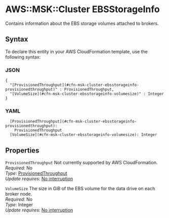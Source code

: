 # AWS::MSK::Cluster EBSStorageInfo<a name="aws-properties-msk-cluster-ebsstorageinfo"></a>

Contains information about the EBS storage volumes attached to brokers\.

## Syntax<a name="aws-properties-msk-cluster-ebsstorageinfo-syntax"></a>

To declare this entity in your AWS CloudFormation template, use the following syntax:

### JSON<a name="aws-properties-msk-cluster-ebsstorageinfo-syntax.json"></a>

```
{
  "[ProvisionedThroughput](#cfn-msk-cluster-ebsstorageinfo-provisionedthroughput)" : ProvisionedThroughput,
  "[VolumeSize](#cfn-msk-cluster-ebsstorageinfo-volumesize)" : Integer
}
```

### YAML<a name="aws-properties-msk-cluster-ebsstorageinfo-syntax.yaml"></a>

```
  [ProvisionedThroughput](#cfn-msk-cluster-ebsstorageinfo-provisionedthroughput): 
    ProvisionedThroughput
  [VolumeSize](#cfn-msk-cluster-ebsstorageinfo-volumesize): Integer
```

## Properties<a name="aws-properties-msk-cluster-ebsstorageinfo-properties"></a>

`ProvisionedThroughput`  <a name="cfn-msk-cluster-ebsstorageinfo-provisionedthroughput"></a>
Not currently supported by AWS CloudFormation\.  
*Required*: No  
*Type*: [ProvisionedThroughput](aws-properties-msk-cluster-provisionedthroughput.md)  
*Update requires*: [No interruption](https://docs.aws.amazon.com/AWSCloudFormation/latest/UserGuide/using-cfn-updating-stacks-update-behaviors.html#update-no-interrupt)

`VolumeSize`  <a name="cfn-msk-cluster-ebsstorageinfo-volumesize"></a>
The size in GiB of the EBS volume for the data drive on each broker node\.  
*Required*: No  
*Type*: Integer  
*Update requires*: [No interruption](https://docs.aws.amazon.com/AWSCloudFormation/latest/UserGuide/using-cfn-updating-stacks-update-behaviors.html#update-no-interrupt)